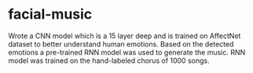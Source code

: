 # facial-music
Wrote a CNN model which is a 15 layer deep and is trained on AffectNet dataset to better understand human emotions.
Based on the detected emotions a pre-trained RNN model was used to generate the music. RNN model was trained on the hand-labeled chorus of 1000 songs.
